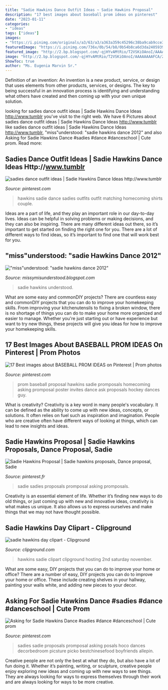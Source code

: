 ```yaml
---
title: "Sadie Hawkins Dance Outfit Ideas ~ Sadie Hawkins Proposal"
description: "17 best images about baseball prom ideas on pinterest"
date: "2023-01-11"
categories:
- "ideas"
tags: ["ideas"]
images:
- "https://i.pinimg.com/originals/a3/63/a3/a363a359c45296c38ba9cab9cce34c0c.jpg"
featuredImage: "https://i.pinimg.com/736x/0b/54/b8/0b54b8ca6d3da24059391c117994b35a--sadie-hawkins-dance-sadies-dance.jpg"
featured_image: "http://2.bp.blogspot.com/-qjHYvAMtRio/T2VSKiOAnoI/AAAAAAAAFCA/Z3Tb_q5zhJU/w1200-h630-p-k-no-nu/JR-SR%2Bprom%2B2011%2B020.jpg"
image: "http://2.bp.blogspot.com/-qjHYvAMtRio/T2VSKiOAnoI/AAAAAAAAFCA/Z3Tb_q5zhJU/w1200-h630-p-k-no-nu/JR-SR%2Bprom%2B2011%2B020.jpg"
ShowToc: true
author: "Ms. Eugenia Marvin Sr."
---
```



Definition of an invention:
An invention is a new product, service, or design that uses elements from other products, services, or designs. The key to being successful in an innovation process is identifying and understanding what others have created and then coming up with your own unique solution.

	

		
looking for sadies dance outfit ideas | Sadie Hawkins Dance Ideas http://www.tumblr you've visit to the right web. We have 6 Pictures about sadies dance outfit ideas | Sadie Hawkins Dance Ideas http://www.tumblr like sadies dance outfit ideas | Sadie Hawkins Dance Ideas http://www.tumblr, &quot;miss&quot;understood: &quot;sadie hawkins dance 2012&quot; and also Asking for Sadie Hawkins Dance #sadies #dance #danceschool | Cute prom. Read more:
		
    
## Sadies Dance Outfit Ideas | Sadie Hawkins Dance Ideas Http://www.tumblr

<img loading=lazy src="https://i.pinimg.com/736x/0b/54/b8/0b54b8ca6d3da24059391c117994b35a--sadie-hawkins-dance-sadies-dance.jpg" onerror="this.onerror=null;this.src='https://tse2.mm.bing.net/th?id=OIP._v0nd2f1ZgKgyVpmL6TFSwHaJ6&amp;pid=15.1';" alt="sadies dance outfit ideas | Sadie Hawkins Dance Ideas http://www.tumblr">

_Source: pinterest.com_

>hawkins sadie dance sadies outfits outfit matching homecoming shirts couple. 

	

Ideas are a part of life, and they play an important role in our day-to-day lives. Ideas can be helpful in solving problems or making decisions, and they can also be inspiring. There are many different ideas out there, so it’s important to get started on finding the right one for you. There are a lot of different ways to find ideas, so it’s important to find one that will work best for you.

    
## &quot;miss&quot;understood: &quot;sadie Hawkins Dance 2012&quot;

<img loading=lazy src="http://2.bp.blogspot.com/-qjHYvAMtRio/T2VSKiOAnoI/AAAAAAAAFCA/Z3Tb_q5zhJU/w1200-h630-p-k-no-nu/JR-SR%2Bprom%2B2011%2B020.jpg" onerror="this.onerror=null;this.src='https://tse3.mm.bing.net/th?id=OIP.oBZo3w33sy43Y_AGNA9cCwHaD4&amp;pid=15.1';" alt="&quot;miss&quot;understood: &quot;sadie hawkins dance 2012&quot;">

_Source: missymisunderstood.blogspot.com_

>sadie hawkins understood. 

	

What are some easy and commonDIY projects?
There are countless easy and commonDIY projects that you can do to improve your homekeeping skills. From improving your kitchenutensils to fixing a broken window, there is no shortage of things you can do to make your home more organized and easier to manage. Whether you're just starting out or have experience but want to try new things, these projects will give you ideas for how to improve your homekeeping skills.

    
## 17 Best Images About BASEBALL PROM IDEAS On Pinterest | Prom Photos

<img loading=lazy src="https://s-media-cache-ak0.pinimg.com/736x/49/4f/8f/494f8fe921b940103c150c451a8460c7.jpg" onerror="this.onerror=null;this.src='https://tse2.mm.bing.net/th?id=OIP.h_5fM0LYZ1RCOwaIs-p2TwHaJ4&amp;pid=15.1';" alt="17 Best images about BASEBALL PROM IDEAS on Pinterest | Prom photos">

_Source: pinterest.com_

>prom baseball proposal hawkins sadie promposals homecoming asking promposal poster invites dance ask proposals hockey dances guy. 

	

What is creativity?
Creativity is a key word in many people's vocabulary. It can be defined as the ability to come up with new ideas, concepts, or solutions. It often relies on fuel such as inspiration and imagination. People who are creative often have different ways of looking at things, which can lead to new insights and ideas.

    
## Sadie Hawkins Proposal | Sadie Hawkins Proposals, Dance Proposal, Sadie

<img loading=lazy src="https://i.pinimg.com/originals/a3/63/a3/a363a359c45296c38ba9cab9cce34c0c.jpg" onerror="this.onerror=null;this.src='https://tse1.mm.bing.net/th?id=OIP.9_ySXhaBdar-1xoReaPBeQHaJ4&amp;pid=15.1';" alt="Sadie Hawkins Proposal | Sadie hawkins proposals, Dance proposal, Sadie">

_Source: pinterest.fr_

>sadie sadies proposals promposal asking promposals. 

	

Creativity is an essential element of life. Whether it’s finding new ways to do old things, or just coming up with new and innovative ideas, creativity is what makes us unique. It also allows us to express ourselves and make things that we may not have thought possible.

    
## Sadie Hawkins Day Clipart - Clipground

<img loading=lazy src="http://clipground.com/images/sadie-hawkins-day-clipart-3.jpg" onerror="this.onerror=null;this.src='https://tse1.mm.bing.net/th?id=OIP.KpwIDUiWV9p82QuWCSa5fAHaHC&amp;pid=15.1';" alt="sadie hawkins day clipart - Clipground">

_Source: clipground.com_

>hawkins sadie clipart clipground hosting 2nd saturday november. 

	

What are some easy, DIY projects that you can do to improve your home or office?
There are a number of easy, DIY projects you can do to improve your home or office. These include creating shelves in your hallway, painting your walls white, and adding new pieces to your decor.

    
## Asking For Sadie Hawkins Dance #sadies #dance #danceschool | Cute Prom

<img loading=lazy src="https://i.pinimg.com/originals/c7/29/47/c729474482119ce827e4bbdd254dea00.jpg" onerror="this.onerror=null;this.src='https://tse4.mm.bing.net/th?id=OIP.qnEWHUlW_qHa-vzUgVD6KgAAAA&amp;pid=15.1';" alt="Asking for Sadie Hawkins Dance #sadies #dance #danceschool | Cute prom">

_Source: pinterest.com_

>sadies sadie proposals promposal asking posals hoco dances decorbedroom picsture picko bestchinesefood boyfriends allepin. 

	

Creative people are not only the best at what they do, but also have a lot of fun doing it. Whether it’s painting, writing, or sculpture, creative people enjoy exploring new ideas and coming up with new ways to see things. They are always looking for ways to express themselves through their work and are always looking for ways to be more creative.

